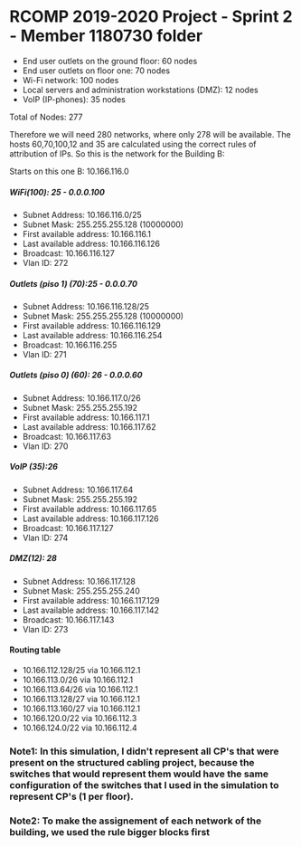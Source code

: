 RCOMP 2019-2020 Project - Sprint 2 - Member 1180730 folder
===========================================

- End user outlets on the ground floor: 60 nodes
- End user outlets on floor one: 70 nodes
- Wi-Fi network: 100 nodes
- Local servers and administration workstations (DMZ): 12 nodes
- VoIP (IP-phones): 35 nodes

Total of Nodes: 277


Therefore we will need 280 networks, where only 278 will be available. The hosts 60,70,100,12 and 35 are calculated using the correct rules of attribution of IPs.
So this is the network for the Building B:


Starts on this one B: 10.166.116.0


##### WiFi(100): 25 - 0.0.0.100

- Subnet Address: 10.166.116.0/25
- Subnet Mask: 255.255.255.128 (10000000)
- First available address: 10.166.116.1
- Last available address: 10.166.116.126
- Broadcast: 10.166.116.127
- Vlan ID: 272

##### Outlets (piso 1) (70):25 - 0.0.0.70

- Subnet Address: 10.166.116.128/25
- Subnet Mask: 255.255.255.128 (10000000)
- First available address: 10.166.116.129
- Last available address: 10.166.116.254
- Broadcast: 10.166.116.255
- Vlan ID: 271

##### Outlets (piso 0) (60): 26 - 0.0.0.60

- Subnet Address: 10.166.117.0/26
- Subnet Mask: 255.255.255.192
- First available address: 10.166.117.1
- Last available address: 10.166.117.62
- Broadcast: 10.166.117.63
- Vlan ID: 270


##### VoIP (35):26

- Subnet Address: 10.166.117.64
- Subnet Mask: 255.255.255.192
- First available address: 10.166.117.65
- Last available address: 10.166.117.126
- Broadcast: 10.166.117.127
- Vlan ID: 274

##### DMZ(12): 28

- Subnet Address: 10.166.117.128
- Subnet Mask: 255.255.255.240
- First available address: 10.166.117.129
- Last available address: 10.166.117.142
- Broadcast: 10.166.117.143
- Vlan ID: 273

#### Routing table

- 10.166.112.128/25 via 10.166.112.1
- 10.166.113.0/26 via 10.166.112.1
- 10.166.113.64/26 via 10.166.112.1
- 10.166.113.128/27 via 10.166.112.1
- 10.166.113.160/27 via 10.166.112.1
- 10.166.120.0/22 via 10.166.112.3
- 10.166.124.0/22 via 10.166.112.4



### Note1: In this simulation, I didn't represent all CP's that were present on the structured cabling project, because the switches that would represent them would have the same configuration of the switches that I used in the simulation to represent CP's (1 per floor).

### Note2: To make the assignement of each network of the building, we used the rule bigger blocks first
